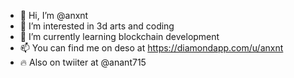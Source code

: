 - 👋 Hi, I’m @anxnt
- 👀 I’m interested in 3d arts and coding
- 🌱 I’m currently learning blockchain development
- 📫 You can find me on deso at https://diamondapp.com/u/anxnt
- 🔥 Also on twiiter at @anant715
